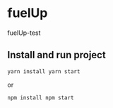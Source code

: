 # fuelUp
fuelUp-test

## Install and run project 

`yarn install
yarn start `

or

`npm install
npm start`
